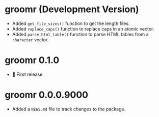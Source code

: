 # groomr (Development Version)

- Added `get_file_sizes()` function to get the length files.
- Added `replace_caps()` function to replace caps in an atomic vector.
- Added `parse_html_table()` function to parse HTML tables from a `character` vector.

# groomr 0.1.0

- 🎉 First release.

# groomr 0.0.0.9000

- Added a `NEWS.md` file to track changes to the package.
